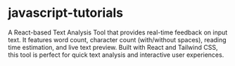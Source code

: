 # javascript-tutorials
A React-based Text Analysis Tool that provides real-time feedback on input text. It features word count, character count (with/without spaces), reading time estimation, and live text preview. Built with React and Tailwind CSS, this tool is perfect for quick text analysis and interactive user experiences.
